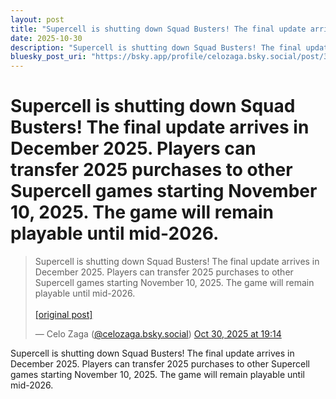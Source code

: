 ```yaml
---
layout: post
title: "Supercell is shutting down Squad Busters! The final update arrives in December 2025. Players can transfer 2025 purchases to other Supercell games starting November 10, 2025. The game will remain playable until mid-2026."
date: 2025-10-30
description: "Supercell is shutting down Squad Busters! The final update arrives in December 2025. Players can transfer 2025 purchases to other Supercell games starting November 10, 2025. The game will remain playable until mid-2026."
bluesky_post_uri: "https://bsky.app/profile/celozaga.bsky.social/post/3m4gocbq7le2q"
---
```


<h1 class="bluesky-post-title">Supercell is shutting down Squad Busters! The final update arrives in December 2025. Players can transfer 2025 purchases to other Supercell games starting November 10, 2025. The game will remain playable until mid-2026.</h1>

<blockquote class="bluesky-embed" data-bluesky-uri="at://did:plc:lmh6rennptq77inaztnovw4b/app.bsky.feed.post/3m4gocbq7le2q" data-bluesky-embed-color-mode="system">
<p lang="">Supercell is shutting down Squad Busters! The final update arrives in December 2025. Players can transfer 2025 purchases to other Supercell games starting November 10, 2025. The game will remain playable until mid-2026.<br><br><a href="https://bsky.app/profile/celozaga.bsky.social/post/3m4gocbq7le2q">[original post]</a></p>
&mdash; Celo Zaga (<a href="https://bsky.app/profile/did:plc:lmh6rennptq77inaztnovw4b?ref_src=embed">@celozaga.bsky.social</a>) <a href="https://bsky.app/profile/celozaga.bsky.social/post/3m4gocbq7le2q?ref_src=embed">Oct 30, 2025 at 19:14</a>
</blockquote>
<script async src="https://embed.bsky.app/static/embed.js" charset="utf-8"></script>

<p class="bluesky-post-description">Supercell is shutting down Squad Busters! The final update arrives in December 2025. Players can transfer 2025 purchases to other Supercell games starting November 10, 2025. The game will remain playable until mid-2026.</p>
